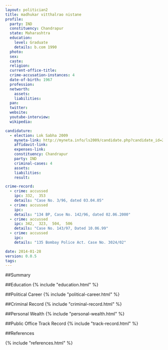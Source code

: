 ```yaml
---
layout: politician2
title: madhukar vitthalrao nistane
profile: 
  party: IND
  constituency: Chandrapur
  state: Maharashtra
  education: 
    level: Graduate
    details: b.com 1990
  photo: 
  sex: 
  caste: 
  religion: 
  current-office-title: 
  crime-accusation-instances: 4
  date-of-birth: 1967
  profession: 
  networth: 
    assets: 
    liabilities: 
  pan: 
  twitter: 
  website: 
  youtube-interview: 
  wikipedia: 

candidature: 
  - election: Lok Sabha 2009
    myneta-link: http://myneta.info/ls2009/candidate.php?candidate_id=224
    affidavit-link: 
    expenses-link: 
    constituency: Chandrapur 
    party: IND
    criminal-cases: 4
    assets: 
    liabilities: 
    result:  

crime-record: 
  - crime: accussed
    ipc: 332,  353
    details: "Case No. 3/96, dated 03.04.05" 
  - crime: accussed
    ipc: 
    details: "134 BP, Case No. 142/96, dated 02.06.2000" 
  - crime: accussed
    ipc: 342,  323,  504,  506
    details: "Case No. 143/97, Dated 10.06.99" 
  - crime: accussed
    ipc: 
    details: "135 Bombay Police Act. Case No. 3024/02" 

date: 2014-01-28
version: 0.0.5
tags: 
---
```

##Summary


##Education
{% include "education.html" %}


##Political Career
{% include "political-career.html" %}


##Criminal Record
{% include "criminal-record.html" %}


##Personal Wealth
{% include "personal-wealth.html" %}


##Public Office Track Record
{% include "track-record.html" %}


##References


{% include "references.html" %}